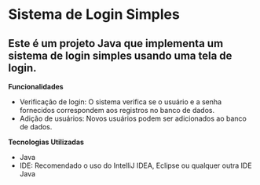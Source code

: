 # Sistema de Login Simples
## Este é um projeto Java que implementa um sistema de login simples usando uma tela de login.

**Funcionalidades**
- Verificação de login: O sistema verifica se o usuário e a senha fornecidos correspondem aos registros no banco de dados.
- Adição de usuários: Novos usuários podem ser adicionados ao banco de dados.

**Tecnologias Utilizadas**
- Java
- IDE: Recomendado o uso do IntelliJ IDEA, Eclipse ou qualquer outra IDE Java
